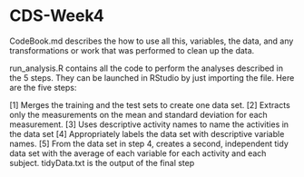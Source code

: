 # CDS-Week4
CodeBook.md describes the how to use all this, variables, the data, and any transformations or work that was performed to clean up the data.

run_analysis.R contains all the code to perform the analyses described in the 5 steps. They can be launched in RStudio by just importing the file. Here are the five steps:

[1] Merges the training and the test sets to create one data set.
[2] Extracts only the measurements on the mean and standard deviation for each measurement.
[3] Uses descriptive activity names to name the activities in the data set
[4] Appropriately labels the data set with descriptive variable names.
[5] From the data set in step 4, creates a second, independent tidy data set with the average of each variable for each activity and each subject.
tidyData.txt is the output of the final step
